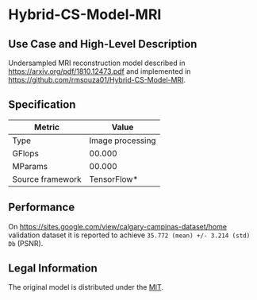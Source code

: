 # Hybrid-CS-Model-MRI

## Use Case and High-Level Description

Undersampled MRI reconstruction model described in https://arxiv.org/pdf/1810.12473.pdf and implemented in https://github.com/rmsouza01/Hybrid-CS-Model-MRI.

## Specification

| Metric                          | Value                                     |
|---------------------------------|-------------------------------------------|
| Type                            | Image processing                          |
| GFlops                          | 00.000                                    |
| MParams                         | 00.000                                    |
| Source framework                | TensorFlow\*                              |

## Performance

On https://sites.google.com/view/calgary-campinas-dataset/home validation dataset it is reported to achieve `35.772 (mean) +/- 3.214 (std) Db` (PSNR).

## Legal Information

The original model is distributed under the
[MIT](https://raw.githubusercontent.com/rmsouza01/Hybrid-CS-Model-MRI/master/LICENSE).
